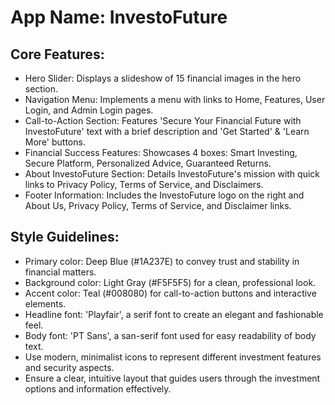 # **App Name**: InvestoFuture

## Core Features:

- Hero Slider: Displays a slideshow of 15 financial images in the hero section.
- Navigation Menu: Implements a menu with links to Home, Features, User Login, and Admin Login pages.
- Call-to-Action Section: Features 'Secure Your Financial Future with InvestoFuture' text with a brief description and 'Get Started' & 'Learn More' buttons.
- Financial Success Features: Showcases 4 boxes: Smart Investing, Secure Platform, Personalized Advice, Guaranteed Returns.
- About InvestoFuture Section: Details InvestoFuture's mission with quick links to Privacy Policy, Terms of Service, and Disclaimers.
- Footer Information: Includes the InvestoFuture logo on the right and About Us, Privacy Policy, Terms of Service, and Disclaimer links.

## Style Guidelines:

- Primary color: Deep Blue (#1A237E) to convey trust and stability in financial matters.
- Background color: Light Gray (#F5F5F5) for a clean, professional look.
- Accent color: Teal (#008080) for call-to-action buttons and interactive elements.
- Headline font: 'Playfair', a serif font to create an elegant and fashionable feel.
- Body font: 'PT Sans', a san-serif font used for easy readability of body text.
- Use modern, minimalist icons to represent different investment features and security aspects.
- Ensure a clear, intuitive layout that guides users through the investment options and information effectively.